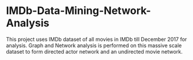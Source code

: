 # IMDb-Data-Mining-Network-Analysis

This project uses IMDb dataset of all movies in IMDb till December 2017 for analysis. Graph and Network analysis is performed on this massive scale dataset to form directed actor network and an undirected movie network.